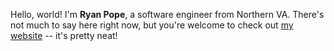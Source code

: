Hello, world! I'm **Ryan Pope**, a software engineer from Northern VA. There's not much to say here right now, but you're welcome to check out [my website](https://rcpope.net) -- it's pretty neat!
